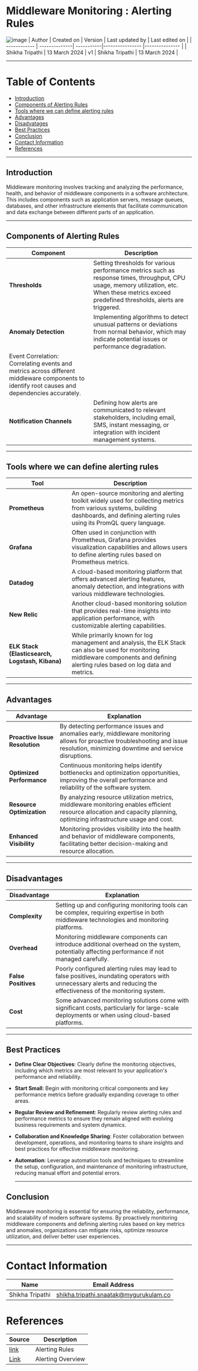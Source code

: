 # Middleware Monitoring : Alerting Rules
![image](https://github.com/CodeOps-Hub/Documentation/assets/156056746/17b5300b-0928-464f-aa18-e1a9910cbe8c)
|   Author     |  Created on   |  Version   | Last updated by | Last edited on |
| ------------ | --------------| -----------|---------------- |--------------- |
| Shikha Tripathi | 13 March 2024 |     v1     | Shikha Tripathi    | 13 March 2024  |

---
# Table of Contents 
+ [Introduction](#Introduction)
+ [Components of Alerting Rules](#Components-of-Alerting-Rules)
+ [Tools where we can define alerting rules](#Tools-where-we-can-define-alerting-rules)
+ [Advantages](#Advantages)
+ [Disadvatages](#Disadvatages)
+ [Best Practices](#Best-Practices)
+ [Conclusion](#Conclusion)
+ [Contact Information](#contact-information)
+ [References](#References)
***
## Introduction 
Middleware monitoring involves tracking and analyzing the performance, health, and behavior of middleware components in a software architecture. This includes components such as application servers, message queues, 
databases, and other infrastructure elements that facilitate communication and data exchange between different parts of an application.
***
## Components of Alerting Rules

|  Component                      |        Description                  |
|---------------------------------|-------------------------------------|
|  **Thresholds**           |  Setting thresholds for various performance metrics such as response times, throughput, CPU usage, memory utilization, etc. When these metrics exceed predefined thresholds, alerts are triggered.|
|**Anomaly Detection**  |    Implementing algorithms to detect unusual patterns or deviations from normal behavior, which may indicate potential issues or performance degradation.
Event Correlation: Correlating events and metrics across different middleware components to identify root causes and dependencies accurately.|
| **Notification Channels**  |  Defining how alerts are communicated to relevant stakeholders, including email, SMS, instant messaging, or integration with incident management systems.|

***
## Tools where we can define alerting rules
| Tool	| Description   |
|-------|---------------|
| **Prometheus** | An open-source monitoring and alerting toolkit widely used for collecting metrics from various systems, building dashboards, and defining alerting rules using its PromQL query language.|
| **Grafana**   | Often used in conjunction with Prometheus, Grafana provides visualization capabilities and allows users to define alerting rules based on Prometheus metrics.|
| **Datadog**   | A cloud-based monitoring platform that offers advanced alerting features, anomaly detection, and integrations with various middleware technologies.|
| **New Relic**  | Another cloud-based monitoring solution that provides real-time insights into application performance, with customizable alerting capabilities.|
|**ELK Stack (Elasticsearch, Logstash, Kibana)** | While primarily known for log management and analysis, the ELK Stack can also be used for monitoring middleware components and defining alerting rules based on log data and metrics.|


***
## Advantages
| **Advantage**                               | **Explanation**    |
|---------------------------------------------|--------------------|
| **Proactive Issue Resolution**|  By detecting performance issues and anomalies early, middleware monitoring allows for proactive troubleshooting and issue resolution, minimizing downtime and service disruptions.|
| **Optimized Performance** | Continuous monitoring helps identify bottlenecks and optimization opportunities, improving the overall performance and reliability of the software system.|
| **Resource Optimization**| By analyzing resource utilization metrics, middleware monitoring enables efficient resource allocation and capacity planning, optimizing infrastructure usage and cost.|
|**Enhanced Visibility**| Monitoring provides visibility into the health and behavior of middleware components, facilitating better decision-making and resource allocation.|

***
## Disadvantages
| **Disadvantage**                                | **Explanation**         
|-------------------------------------------------|---------------|
| **Complexity**| Setting up and configuring monitoring tools can be complex, requiring expertise in both middleware technologies and monitoring platforms.|
| **Overhead** | Monitoring middleware components can introduce additional overhead on the system, potentially affecting performance if not managed carefully.|
| **False Positives** | Poorly configured alerting rules may lead to false positives, inundating operators with unnecessary alerts and reducing the effectiveness of the monitoring system.|
| **Cost** | Some advanced monitoring solutions come with significant costs, particularly for large-scale deployments or when using cloud-based platforms.|
***
## Best Practices
* **Define Clear Objectives**: Clearly define the monitoring objectives, including which metrics are most relevant to your application's performance and reliability.
* **Start Small**: Begin with monitoring critical components and key performance metrics before gradually expanding coverage to other areas.
* **Regular Review and Refinement**: Regularly review alerting rules and performance metrics to ensure they remain aligned with evolving business requirements and system dynamics.
* **Collaboration and Knowledge Sharing**: Foster collaboration between development, operations, and monitoring teams to share insights and best practices for effective middleware monitoring.
* **Automation**: Leverage automation tools and techniques to streamline the setup, configuration, and maintenance of monitoring infrastructure, reducing manual effort and potential errors.

  ***
## Conclusion
  Middleware monitoring is essential for ensuring the reliability, performance, and scalability of modern software systems. By proactively monitoring middleware components and defining alerting rules based on key metrics and anomalies, organizations can mitigate risks, optimize resource utilization, and deliver better user experiences.
  ***
  # Contact Information

|  Name                     |        	Email Address           |
| ------------              | --------------------------------|
| Shikha Tripathi           | shikha.tripathi.snaatak@mygurukulam.co|  

# References

|  Source                                                                                 |        Description    |
| ------------                                                                            | ----------------------|
| [link]([https://grafana.com/docs/grafana/latest/alerting/fundamentals/alert-rules/](https://prometheus.io/docs/prometheus/latest/configuration/alerting_rules/))      |      Alerting Rules   |
| [Link]([https://prometheus.io/docs/alerting/latest/overview/](https://www.tencentcloud.com/document/product/1116/43193))                            |  Alerting Overview    |
      



